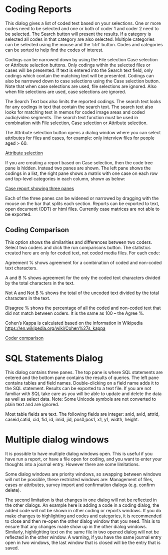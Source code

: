 # Coding Reports

This dialog gives a list of coded text based on your selections. One or more codes need to be selected and one or both of coder 1 and coder 2 need to be selected. The Search button will present the results. If a category is selected all codes in that category are also selected. Multiple categories can be selected using the mouse and the ‘ctrl’ button. Codes and categories can be sorted to help find the codes of interest.

Codings can be narrowed down by using the File selection Case selection or Attribute selection buttons. Only codings within the selected files or cases will be presented. If text is entered into the Search text field, only codings which contain the matching text will be presented. Codings can also be narrowed down to case selections using the Case selection button. Note that when case selections are used, file selections are ignored. Also when file selections are used, case selections are ignored.

The Search Text box also limits the reported codings. The search text looks for any codings in text that contain the search text. The search text also looks for matching text in memos for coded image areas and coded audio/video segments. The search text function must be used in combination with File selection, Case selection or Attribute selection.

The Attribute selection button opens a dialog window where you can select attributes for files and cases, for example: only interview files for people aged > 60.

[Attribute selection](https://qualcoder.files.wordpress.com/2019/02/attribute_selection.png)

If you are creating a report based on Case selection, then the code tree pane is hidden. Instead two panes are shown. The left pane shows the codings in a list, the right pane shows a matrix with one case on each row and top-level categories in each column, shown as below:

[Case report showing three panes](https://qualcoder.files.wordpress.com/2019/08/report_panes-1.png)

Each of the three panes can be widened or narrowed by dragging with the mouse on the bar that splits each section.
Reports can be exported to text, open document (ODT) or html files. Currently case matrices are not able to be exported.

##  Coding Comparison
This option shows the similarities and differences between two coders. Select two coders and click the run comparisons button. The statistics created here are only for coded text, not coded media files. For each code:

Agreement % shows agreement for a combination of coded and non-coded text characters.

A and B % shows agreement for the only the coded text characters divided by the total characters in the text.

Not A and Not B % shows the total of the uncoded text divided by the total characters in the text.

Disagree % shows the percentage of all the coded and non-coded text that did not match between coders. It is the same as 100 – the Agree %.

Cohen’s Kappa is calculated based on the information in Wikipedia https://en.wikipedia.org/wiki/Cohen%27s_kappa

[Coder comparison](https://qualcoder.files.wordpress.com/2019/01/coder-comparison.png)

#  SQL Statements Dialog

This dialog contains three panes. The top pane is where SQL statements are entered and the bottom pane contains the results of queries. The left pane contains tables and field names. Double-clicking on a field name adds it to the SQL statement. Results can be exported to a text file. If you are not familiar with SQL take care as you will be able to update and delete the data as well as select data. Note: Some Unicode symbols are not converted to plain text and are ignored.

Most table fields are text. The following fields are integer: anid, avid, attrid, caseid,catid, cid, fid, id, imid, jid, pos0,pos1, x1, y1, width, height.

#  Multiple dialog windows

It is possible to have multiple dialog windows open. This is useful if you have run a report, or have a file open for coding, and you want to enter your thoughts into a journal entry. However there are some limitations.
 
Some dialog windows are priority windows, so swapping between windows will not be possible, these restricted windows are: Management of files, cases or attributes, survey import and confirmation dialogs (e.g. confirm delete). 

The second limitation is that changes in one dialog will not be reflected in the other dialogs. An example here is adding a code in a coding dialog, the added code will not be shown in other coding or reports windows. If you do make changes to highlighting and codes and categories, it is recommended to close and then re-open the other dialog window that you need. This is to ensure that any changes made show up in the other dialog windows. Similarly, highlighting text on the same file in two opened dialog will not be reflected in the other window. A warning, if you have the same journal entry open in two windows, the last window that is closed will be the entry that is saved.


